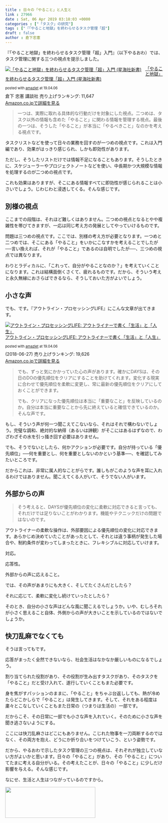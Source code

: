 ```yaml
---
title : 日々の「やること」と人生と
link : 27966
date : Sat, 06 Apr 2019 03:18:03 +0000
categories : ["「タスク」の研究"]
tags : ["『「やること地獄」を終わらせるタスク管理「超"]
draft : false
author : 倉下忠憲
---
```


『「やること地獄」を終わらせるタスク管理「超」入門』（以下やるおわ）では、タスク管理に関する三つの視点を提示しました。
<div class="amazlet-box" style="margin-bottom: 0px;">
<div class="amazlet-image" style="float: left; margin: 0px 12px 1px 0px;"><a href="http://www.amazon.co.jp/exec/obidos/ASIN/4065151562/rashita1000-22/ref=nosim/" target="_blank" rel="noopener" name="amazletlink"><img style="border: none;" src="https://images-fe.ssl-images-amazon.com/images/I/31yz41bTULL._SL160_.jpg" alt="「やること地獄」を終わらせるタスク管理「超」入門 (星海社新書)" /></a></div>
<div class="amazlet-info" style="line-height: 120%; margin-bottom: 10px;">
<div class="amazlet-name" style="margin-bottom: 10px; line-height: 120%;">

<a href="http://www.amazon.co.jp/exec/obidos/ASIN/4065151562/rashita1000-22/ref=nosim/" target="_blank" rel="noopener" name="amazletlink">「やること地獄」を終わらせるタスク管理「超」入門 (星海社新書)</a>
<div class="amazlet-powered-date" style="font-size: 80%; margin-top: 5px; line-height: 120%;">posted with <a title="amazlet" href="http://www.amazlet.com/" target="_blank" rel="noopener">amazlet</a> at 19.04.06</div>
</div>
<div class="amazlet-detail">倉下 忠憲
講談社
売り上げランキング: 11,647</div>
<div class="amazlet-sub-info" style="float: left;">
<div class="amazlet-link" style="margin-top: 5px;"><a href="http://www.amazon.co.jp/exec/obidos/ASIN/4065151562/rashita1000-22/ref=nosim/" target="_blank" rel="noopener" name="amazletlink">Amazon.co.jpで詳細を見る</a></div>
</div>
</div>
<div class="amazlet-footer" style="clear: left;"></div>
</div>
<blockquote>一つは、実際に取れる具体的な行動だけを対象にした視点。二つめは、タスク以外の情報も含めた「やること」に関わる情報を管理する視点。最後の一つは、そうした「やること」が本当に「やるべきこと」なのかを考える視点です。</blockquote>
タスクリストなどを使って日々の業務を回すのが一つめの視点です。これは入門編であり、効果がはっきり感じられ、しかも即効性があります。

ただし、そうしたリストだけでは情報不足になることもあります。そうしたときに、スケジューラーやプロジェクトノートなどを使い、中長期かつ大規模な情報を処理するのが二つめの視点です。

これも効果はありますが、そこにある情報すべてに即効性が感じられることは小さいでしょう。じわじわと浸透してくる。そんな感じです。
<h2>別様の視点</h2>
ここまでの段階は、それほど難しくはありません。二つめの視点となるとやや複雑性を帯びてきますが、一応は同じ考え方の発展としてやっていけるものです。

問題は三つめの視点です。ここでは、別様の考え方が必要となります。一つめと二つめでは、そこにある「やること」をいかにこなすかを考えることでしたが──言い換えれば、それが「やること」であるのは自明でしたが──、三つめの視点では異なります。

わりとラディカルに、「これって、自分がやることなのか？」を考えていくことになります。これは結構面倒くさくて、疲れるものです。だから、そういう考えと永久無縁におさらばできるなら、そうしておいた方がよいでしょう。
<h2>小さな声</h2>
でも、です。『アウトライン・プロセッシングLIFE』にこんな文章が出てきます。
<div class="amazlet-box" style="margin-bottom: 0px;">
<div class="amazlet-image" style="float: left; margin: 0px 12px 1px 0px;"><a href="http://www.amazon.co.jp/exec/obidos/ASIN/B07F3KN42K/rashita1000-22/ref=nosim/" target="_blank" rel="noopener" name="amazletlink"><img style="border: none;" src="https://images-fe.ssl-images-amazon.com/images/I/41nO1V43OIL._SL160_.jpg" alt="アウトライン・プロセッシングLIFE: アウトライナーで書く「生活」と「人生」" /></a></div>
<div class="amazlet-info" style="line-height: 120%; margin-bottom: 10px;">
<div class="amazlet-name" style="margin-bottom: 10px; line-height: 120%;">

<a href="http://www.amazon.co.jp/exec/obidos/ASIN/B07F3KN42K/rashita1000-22/ref=nosim/" target="_blank" rel="noopener" name="amazletlink">アウトライン・プロセッシングLIFE: アウトライナーで書く「生活」と「人生」</a>
<div class="amazlet-powered-date" style="font-size: 80%; margin-top: 5px; line-height: 120%;">posted with <a title="amazlet" href="http://www.amazlet.com/" target="_blank" rel="noopener">amazlet</a> at 19.04.06</div>
</div>
<div class="amazlet-detail">(2018-06-27)
売り上げランキング: 19,626</div>
<div class="amazlet-sub-info" style="float: left;">
<div class="amazlet-link" style="margin-top: 5px;"><a href="http://www.amazon.co.jp/exec/obidos/ASIN/B07F3KN42K/rashita1000-22/ref=nosim/" target="_blank" rel="noopener" name="amazletlink">Amazon.co.jpで詳細を見る</a></div>
</div>
</div>
<div class="amazlet-footer" style="clear: left;"></div>
</div>
<blockquote>でも、ずっと気にかかっていた心の声があります。確かにDAYSは、その日のDOの優先順位をクリアにすることを助けてくれます。変化する現実に合わせて優先順位を柔軟に変更し、常に最新の優先順位をクリアにしておくことができます。

でも、クリアになった優先順位は本当に「重要なこと」を反映しているのか。自分は本当に重要なことから先に終えていると確信できているのか。そんな声です。</blockquote>
もし、そういう声が何一つ聞こえてこないなら、それはそれで構わないでしょう。完璧な調和、絶対的な納得（あるいは諦観）がそこにはあるはずなので、わざわざその水を引っ掻き回す必要はありません。

でも、そうでないとしたら、何かアクションが必要です。自分が持っている「優先順位」──何を重要とし、何を重要としないのかという基準──、を確認してみたいところです。

だからこれは、非常に属人的なことがらです。誰しもがこのような声を耳に入れるわけではありません。聞こえてくる人がいて、そうでない人がいます。
<h2>外部からの声</h2>
<blockquote>そう考えると、DAYSが優先順位の変化に柔軟に対応できると言っても、それだけでは足りないことがわかります。機能やテクニックだけの問題ではないのです。</blockquote>
アウトライナーの柔軟な操作は、外部要因による優先順位の変化に対応できます。あらかじめ決めていたことがあったとして、それとは違う事柄が発生した場合や、制約条件が変わってしまったときに、フレキシブルに対応していけます。

対応。

応答性。

外部からの声に応えること。

では、その声があまりにも大きく、そしてたくさんだとしたら？

それに応じて、柔軟に変化し続けていったとしたら？

そのとき、自分の小さな声はどんな風に聞こえるでしょうか。いや、むしろそれが小さく思えること自体、外側からの声が大きいことを示しているのではないでしょうか。
<h2>快刀乱麻でなくても</h2>
そうは言ってもです。

応答がまったく全然できないなら、社会生活はなかなか厳しいものになるでしょう。

割り当てられた役割があり、その役割が生み出すタスクがあり、そのタスクを「やること」だと受け入れて、遂行していくこともまた必要です。

身を焦がすパッションのままに、「やること」をちゃぶ台返ししても、熱が冷めたらどこかしらで「やること」は発生してきます。そして、それをある程度は粛々とこなしていくこともまた日常の（つまりは生活の）一部です。

だからこそ、その日常に一部でも小さな声を入れていく。そのために小さな声を聞き逃さないようにする。

ここには快刀乱麻さはどこにもありません。こじれた物事を一刀両断するのではなく、その両方を抱え、どうにか折り合いをつけていこう、という姿勢です。

だから、やるおわで示したタスク管理の三つの視点は、それぞれが独立していない方がよいかと思います。日々の「やること」があり、その「やること」についてたまに考える自分がいる。その考えたことが、日々の「やること」に少しだけ影響を与える。そんな感じです。

なにせ、生活と人生はつながっているのですから。

<a href="https://rashita.net/blog/?attachment_id=27969" rel="attachment wp-att-27969"><img class="alignnone size-full wp-image-27969" src="https://rashita.net/blog/wp-content/uploads/2019/04/screenshot-1.png" alt="" width="288" height="99" /></a>